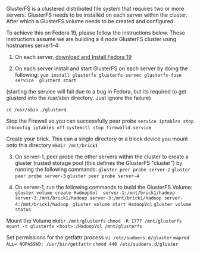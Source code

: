 GlusterFS is a clustered distributed file system that requires two or more servers. GlusterFS needs to be installed on each server within the cluster. After which a GlusterFS volume needs to be created and configured. 

To achieve this on Fedora 19, please follow the instructions below. These instructions assume we are building a 4 node GlusterFS cluster using hostnames server1-4:

1) On each server, [download and Install Fedora 19](http://fedoraproject.org/en/get-fedora) 

2) On each server install and start GlusterFS on each server by doing the following:
`yum install glusterfs glusterfs-server glusterfs-fuse`
`service  glusterd start` 

(starting the service will fail due to a bug in Fedora, but its required to get glusterd into the /usr/sbin directory. Just ignore the failure)

`cd /usr/sbin`
`./glusterd`

Stop the Firewall so you can successfully peer probe
`service iptables stop`
`chkconfig iptables off`
`systemctl stop firewalld.service`

Create your brick. This can a single directory or a block device you mount onto this directory
`mkdir /mnt/brick1`

3) On server-1, peer probe the other servers within the cluster to create a gluster trusted storage pool (this defines the GlusterFS "cluster") by running the following commands:
`gluster peer probe server-2`
`gluster peer probe server-3`
`gluster peer probe server-4`

4) On server-1, run the following commands to build the GlusterFS Volume:
`gluster volume create HadoopVol  server-1:/mnt/brick1/hadoop server-2:/mnt/brick1/hadoop server-3:/mnt/brick1/hadoop server-4:/mnt/brick1/hadoop `
`gluster volume start HadoopVol`
`gluster volume status`

Mount the Volume
`mkdir /mnt/glusterfs`
`chmod -R 1777 /mnt/glusterfs`
`mount -t glusterfs <host>:/HadoopVol /mnt/glusterfs`

Set permissions for the getfattr process
`vi /etc/sudoers.d/gluster`
`mapred ALL= NOPASSWD: /usr/bin/getfattr`
`chmod 440 /etc/sudoers.d/gluster`